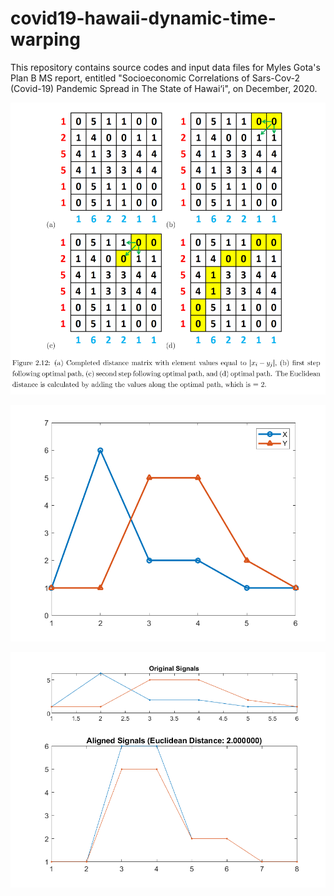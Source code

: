 # covid19-hawaii-dynamic-time-warping
This repository contains source codes and input data files for Myles Gota's Plan B MS report, entitled "Socioeconomic Correlations of Sars-Cov-2 (Covid-19) Pandemic Spread in The State of Hawai‘i", on December, 2020.

![How to calculate the Euclidean distance between two time-series (vectors)](https://github.com/enphysoft/covid19-hawaii-dynamic-time-warping/blob/main/img/dwt-example.png)

![Two original vectors plotted with the index.](https://github.com/enphysoft/covid19-hawaii-dynamic-time-warping/blob/main/img/fig.Vectors.png)

![Original and aliged vectors after dtw transformation](https://github.com/enphysoft/covid19-hawaii-dynamic-time-warping/blob/main/img/fig.ExampleDTW.png)

